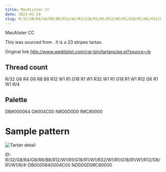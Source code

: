 ```yaml
---
title: MacAlister CC
date: 2023-01-24
slug: R/32/G8/R4/G8/R8/B8/R12/W1/R1/G18/R1/W1/R32/W1/R1/G18/R1/W1/R12/G6/R1/W1/R/4-DB$000064 G$004C00 N$D0D0D0 R$C80000
---
```

MacAlister CC

This was sourced from <no value>.  It is a 23 stripes tartan.

Original link http://www.weddslist.com/cgi-bin/tartans/pg.pl?source=rb

## Thread count
R/32 G8 R4 G8 R8 B8 R12 W1 R1 G18 R1 W1 R32 W1 R1 G18 R1 W1 R12 G6 R1 W1 R/4

## Palette
DB#000064 G#004C00 N#D0D0D0 R#C80000

# Sample pattern

![Tartan detail](tartan.png "R/32 G8 R4 G8 R8 B8 R12 W1 R1 G18 R1 W1 R32 W1 R1 G18 R1 W1 R12 G6 R1 W1 R/4 tartan")

ID: R/32/G8/R4/G8/R8/B8/R12/W1/R1/G18/R1/W1/R32/W1/R1/G18/R1/W1/R12/G6/R1/W1/R/4-DB$000064 G$004C00 N$D0D0D0 R$C80000